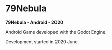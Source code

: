 # 79Nebula
**79Nebula - Android - 2020**

Android Game developed with the Godot Engine.

Development started in 2020 June.
